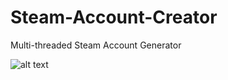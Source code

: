 # Steam-Account-Creator
Multi-threaded Steam Account Generator


![alt text](https://cdn.discordapp.com/attachments/527111792040607755/528263492042620930/unknown.png)
